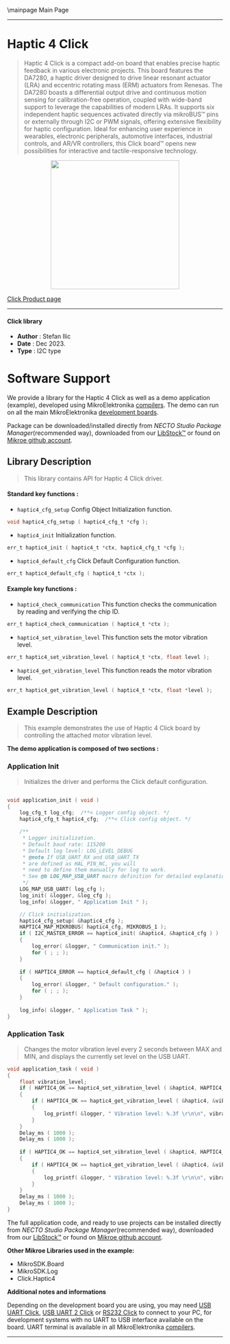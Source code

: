 \mainpage Main Page

---
# Haptic 4 Click

> Haptic 4 Click is a compact add-on board that enables precise haptic feedback in various electronic projects. This board features the DA7280, a haptic driver designed to drive linear resonant actuator (LRA) and eccentric rotating mass (ERM) actuators from Renesas. The DA7280 boasts a differential output drive and continuous motion sensing for calibration-free operation, coupled with wide-band support to leverage the capabilities of modern LRAs. It supports six independent haptic sequences activated directly via mikroBUS™ pins or externally through I2C or PWM signals, offering extensive flexibility for haptic configuration. Ideal for enhancing user experience in wearables, electronic peripherals, automotive interfaces, industrial controls, and AR/VR controllers, this Click board™ opens new possibilities for interactive and tactile-responsive technology.

<p align="center">
  <img src="https://download.mikroe.com/images/click_for_ide/haptic4_click.png" height=300px>
</p>

[Click Product page](https://www.mikroe.com/haptic-4-click)

---


#### Click library

- **Author**        : Stefan Ilic
- **Date**          : Dec 2023.
- **Type**          : I2C type


# Software Support

We provide a library for the Haptic 4 Click
as well as a demo application (example), developed using MikroElektronika
[compilers](https://www.mikroe.com/necto-studio).
The demo can run on all the main MikroElektronika [development boards](https://www.mikroe.com/development-boards).

Package can be downloaded/installed directly from *NECTO Studio Package Manager*(recommended way), downloaded from our [LibStock&trade;](https://libstock.mikroe.com) or found on [Mikroe github account](https://github.com/MikroElektronika/mikrosdk_click_v2/tree/master/clicks).

## Library Description

> This library contains API for Haptic 4 Click driver.

#### Standard key functions :

- `haptic4_cfg_setup` Config Object Initialization function.
```c
void haptic4_cfg_setup ( haptic4_cfg_t *cfg );
```

- `haptic4_init` Initialization function.
```c
err_t haptic4_init ( haptic4_t *ctx, haptic4_cfg_t *cfg );
```

- `haptic4_default_cfg` Click Default Configuration function.
```c
err_t haptic4_default_cfg ( haptic4_t *ctx );
```

#### Example key functions :

- `haptic4_check_communication` This function checks the communication by reading and verifying the chip ID.
```c
err_t haptic4_check_communication ( haptic4_t *ctx );
```

- `haptic4_set_vibration_level` This function sets the motor vibration level.
```c
err_t haptic4_set_vibration_level ( haptic4_t *ctx, float level );
```

- `haptic4_get_vibration_level` This function reads the motor vibration level.
```c
err_t haptic4_get_vibration_level ( haptic4_t *ctx, float *level );
```

## Example Description

> This example demonstrates the use of Haptic 4 Click board by controlling
  the attached motor vibration level.

**The demo application is composed of two sections :**

### Application Init

> Initializes the driver and performs the Click default configuration.

```c

void application_init ( void ) 
{
    log_cfg_t log_cfg;  /**< Logger config object. */
    haptic4_cfg_t haptic4_cfg;  /**< Click config object. */

    /** 
     * Logger initialization.
     * Default baud rate: 115200
     * Default log level: LOG_LEVEL_DEBUG
     * @note If USB_UART_RX and USB_UART_TX 
     * are defined as HAL_PIN_NC, you will 
     * need to define them manually for log to work. 
     * See @b LOG_MAP_USB_UART macro definition for detailed explanation.
     */
    LOG_MAP_USB_UART( log_cfg );
    log_init( &logger, &log_cfg );
    log_info( &logger, " Application Init " );

    // Click initialization.
    haptic4_cfg_setup( &haptic4_cfg );
    HAPTIC4_MAP_MIKROBUS( haptic4_cfg, MIKROBUS_1 );
    if ( I2C_MASTER_ERROR == haptic4_init( &haptic4, &haptic4_cfg ) ) 
    {
        log_error( &logger, " Communication init." );
        for ( ; ; );
    }
    
    if ( HAPTIC4_ERROR == haptic4_default_cfg ( &haptic4 ) )
    {
        log_error( &logger, " Default configuration." );
        for ( ; ; );
    }
    
    log_info( &logger, " Application Task " );
}

```

### Application Task

> Changes the motor vibration level every 2 seconds between MAX and MIN, 
  and displays the currently set level on the USB UART.

```c
void application_task ( void ) 
{
    float vibration_level;
    if ( HAPTIC4_OK == haptic4_set_vibration_level ( &haptic4, HAPTIC4_VIBRATION_LEVEL_MAX ) )
    {
        if ( HAPTIC4_OK == haptic4_get_vibration_level ( &haptic4, &vibration_level ) )
        {
            log_printf( &logger, " Vibration level: %.3f \r\n\n", vibration_level );
        }
    }
    Delay_ms ( 1000 );
    Delay_ms ( 1000 );
    
    if ( HAPTIC4_OK == haptic4_set_vibration_level ( &haptic4, HAPTIC4_VIBRATION_LEVEL_MIN ) )
    {
        if ( HAPTIC4_OK == haptic4_get_vibration_level ( &haptic4, &vibration_level ) )
        {
            log_printf( &logger, " Vibration level: %.3f \r\n\n", vibration_level );
        }
    }
    Delay_ms ( 1000 );
    Delay_ms ( 1000 );
}
```


The full application code, and ready to use projects can be installed directly from *NECTO Studio Package Manager*(recommended way), downloaded from our [LibStock&trade;](https://libstock.mikroe.com) or found on [Mikroe github account](https://github.com/MikroElektronika/mikrosdk_click_v2/tree/master/clicks).

**Other Mikroe Libraries used in the example:**

- MikroSDK.Board
- MikroSDK.Log
- Click.Haptic4

**Additional notes and informations**

Depending on the development board you are using, you may need
[USB UART Click](https://www.mikroe.com/usb-uart-click),
[USB UART 2 Click](https://www.mikroe.com/usb-uart-2-click) or
[RS232 Click](https://www.mikroe.com/rs232-click) to connect to your PC, for
development systems with no UART to USB interface available on the board. UART
terminal is available in all MikroElektronika
[compilers](https://shop.mikroe.com/compilers).

---
